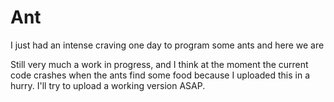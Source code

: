 # Ant
I just had an intense craving one day to program some ants and here we are

Still very much a work in progress, and I think at the moment the current code crashes when the ants find some food because I uploaded this in a hurry. I'll try to upload a working version ASAP.

